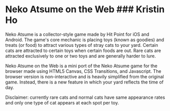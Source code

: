 # Neko Atsume on the Web ### Kristin Ho

Neko Atsume is a collector-style game made by Hit Point for iOS and Android. The game's core mechanic is placing toys (known as goodies) and treats (or food) to attract various types of stray cats to your yard. Certain cats are attracted to certain toys when certain foods are out. Rare cats are attracted exclusively to one or two toys and are generally harder to lure.



Neko Atsume on the Web is a mini port of the Neko Atsume game for the browser made using HTML5 Canvas, CSS Transitions, and Javascript. The browser version is non-interactive and is heavily simplified from the original game. Instead, there is a new feature in which your yard reflects the time of day.



Disclaimer: currently rare cats and normal cats have same appearance rates and only one type of cat appears at each spot per toy.